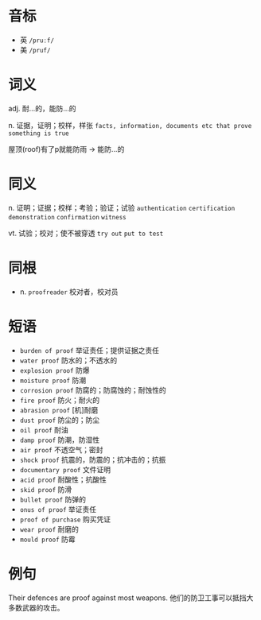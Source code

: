 # 音标

- 英 `/pruːf/`
- 美 `/pruf/`

# 词义

adj. 耐…的，能防…的


n. 证据，证明；校样，样张
`facts, information, documents etc that prove something is true`



屋顶(roof)有了p就能防雨 → 能防…的

# 同义

n. 证明；证据；校样；考验；验证；试验
`authentication` `certification` `demonstration` `confirmation` `witness`

vt. 试验；校对；使不被穿透
`try out` `put to test`

# 同根

- n. `proofreader` 校对者，校对员

# 短语

- `burden of proof` 举证责任；提供证据之责任
- `water proof` 防水的；不透水的
- `explosion proof` 防爆
- `moisture proof` 防潮
- `corrosion proof` 防腐的；防腐蚀的；耐蚀性的
- `fire proof` 防火；耐火的
- `abrasion proof` [机]耐磨
- `dust proof` 防尘的；防尘
- `oil proof` 耐油
- `damp proof` 防潮，防湿性
- `air proof` 不透空气；密封
- `shock proof` 抗震的，防震的；抗冲击的；抗振
- `documentary proof` 文件证明
- `acid proof` 耐酸性；抗酸性
- `skid proof` 防滑
- `bullet proof` 防弹的
- `onus of proof` 举证责任
- `proof of purchase` 购买凭证
- `wear proof` 耐磨的
- `mould proof` 防霉

# 例句

Their defences are proof against most weapons.
他们的防卫工事可以抵挡大多数武器的攻击。


